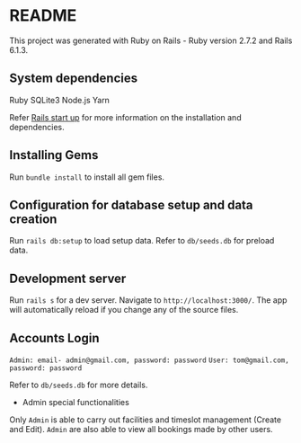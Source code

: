 # README

This project was generated with Ruby on Rails - Ruby version 2.7.2 and Rails 6.1.3.

## System dependencies

Ruby
SQLite3
Node.js
Yarn

Refer [Rails start up](https://guides.rubyonrails.org/getting_started.html) for more information on the installation and dependencies.

## Installing Gems

Run `bundle install` to install all gem files.

## Configuration for database setup and data creation

Run `rails db:setup` to load setup data. Refer to `db/seeds.db` for preload data.

## Development server

Run `rails s` for a dev server. Navigate to `http://localhost:3000/`. The app will automatically reload if you change any of the source files.

## Accounts Login

`Admin: email- admin@gmail.com, password: password`
`User: tom@gmail.com, password: password`

Refer to `db/seeds.db` for more details.


* Admin special functionalities

Only `Admin` is able to carry out facilities and timeslot management (Create and Edit).
`Admin` are also able to view all bookings made by other users.